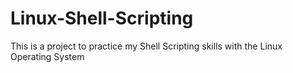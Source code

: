 # Linux-Shell-Scripting
This is a project to practice my Shell Scripting skills with the Linux Operating System
